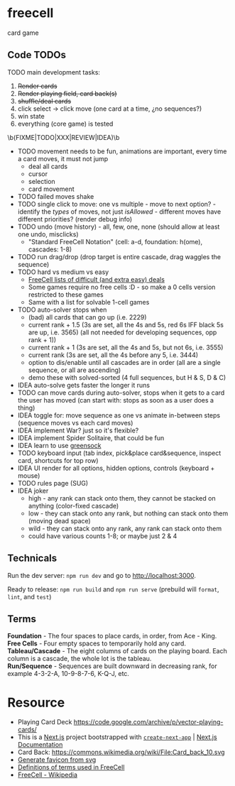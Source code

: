 # freecell

card game

## Code TODOs

TODO main development tasks:

1. ~~Render cards~~
1. ~~Render playing field, card back(s)~~
1. ~~shuffle/deal cards~~
1. click select -> click move (one card at a time, ¿no sequences?)
1. win state
1. everything (core game) is tested

\b(FIXME|TODO|XXX|REVIEW|IDEA)\b

- TODO movement needs to be fun, animations are important, every time a card moves, it must not jump
  - deal all cards
  - cursor
  - selection
  - card movement
- TODO failed moves shake
- TODO single click to move: one vs multiple - move to next option? - identify the _types_ of moves, not just _isAllowed_ - different moves have different priorities? (render debug info)
- TODO undo (move history) - all, few, one, none (should allow at least one undo, misclicks)
  - "Standard FreeCell Notation" (cell: a-d, foundation: h(ome), cascades: 1-8)
- TODO run drag/drop (drop target is entire cascade, drag waggles the sequence)
- TODO hard vs medium vs easy
  - [FreeCell lists of difficult (and extra easy) deals](https://www.solitairelaboratory.com/fclists.html)
  - Some games require no free cells :D - so make a 0 cells version restricted to these games
  - Same with a list for solvable 1-cell games
- TODO auto-solver stops when
  - (bad) all cards that can go up (i.e. 2229)
  - current rank + 1.5 (3s are set, all the 4s and 5s, red 6s IFF black 5s are up, i.e. 3565) (all not needed for developing sequences, opp rank + 1))
  - current rank + 1 (3s are set, all the 4s and 5s, but not 6s, i.e. 3555)
  - current rank (3s are set, all the 4s before any 5, i.e. 3444)
  - option to dis/enable until all cascades are in order (all are a single sequence, or all are ascending)
  - demo these with solved-sorted (4 full sequences, but H & S, D & C)
- IDEA auto-solve gets faster the longer it runs
- TODO can move cards during auto-solver, stops when it gets to a card the user has moved (can start with: stops as soon as a user does a thing)
- IDEA toggle for: move sequence as one vs animate in-between steps (sequence moves vs each card moves)
- IDEA implement War? just so it's flexible?
- IDEA implement Spider Solitaire, that could be fun
- IDEA learn to use [greensock](https://css-tricks.com/how-to-animate-on-the-web-with-greensock/)
- TODO keyboard input (tab index, pick&place card&sequence, inspect card, shortcuts for top row)
- IDEA UI render for all options, hidden options, controls (keyboard + mouse)
- TODO rules page (SUG)
- IDEA joker
  - high - any rank can stack onto them, they cannot be stacked on anything (color-fixed cascade)
  - low - they can stack onto any rank, but nothing can stack onto them (moving dead space)
  - wild - they can stack onto any rank, any rank can stack onto them
  - could have various counts 1-8; or maybe just 2 & 4

## Technicals

Run the dev server: `npm run dev` and go to [http://localhost:3000](http://localhost:3000).

Ready to release: `npm run build` and `npm run serve` (prebuild will `format`, `lint`, and `test`)

## Terms

**Foundation** - The four spaces to place cards, in order, from Ace - King. \
**Free Cells** - Four empty spaces to temporarily hold any card. \
**Tableau/Cascade** - The eight columns of cards on the playing board. Each column is a cascade, the whole lot is the tableau. \
**Run/Sequence** - Sequences are built downward in decreasing rank, for example 4-3-2-A, 10-9-8-7-6, K-Q-J, etc.

# Resource

- Playing Card Deck https://code.google.com/archive/p/vector-playing-cards/
- This is a [Next.js](https://nextjs.org/) project bootstrapped with [`create-next-app`](https://github.com/vercel/next.js/tree/canary/packages/create-next-app) | [Next.js Documentation](https://nextjs.org/docs)
- Card Back: https://commons.wikimedia.org/wiki/File:Card_back_10.svg
- [Generate favicon from svg](https://svg2ico.com/)
- [Definitions of terms used in FreeCell](https://mobilityware.helpshift.com/hc/en/12-freecell/faq/3459-definitions-of-terms-used-in-freecell/)
- [FreeCell - Wikipedia](https://en.wikipedia.org/wiki/FreeCell)
